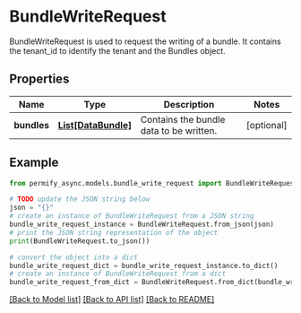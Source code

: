 # BundleWriteRequest

BundleWriteRequest is used to request the writing of a bundle. It contains the tenant_id to identify the tenant and the Bundles object.

## Properties

Name | Type | Description | Notes
------------ | ------------- | ------------- | -------------
**bundles** | [**List[DataBundle]**](DataBundle.md) | Contains the bundle data to be written. | [optional] 

## Example

```python
from permify_async.models.bundle_write_request import BundleWriteRequest

# TODO update the JSON string below
json = "{}"
# create an instance of BundleWriteRequest from a JSON string
bundle_write_request_instance = BundleWriteRequest.from_json(json)
# print the JSON string representation of the object
print(BundleWriteRequest.to_json())

# convert the object into a dict
bundle_write_request_dict = bundle_write_request_instance.to_dict()
# create an instance of BundleWriteRequest from a dict
bundle_write_request_from_dict = BundleWriteRequest.from_dict(bundle_write_request_dict)
```
[[Back to Model list]](../README.md#documentation-for-models) [[Back to API list]](../README.md#documentation-for-api-endpoints) [[Back to README]](../README.md)


